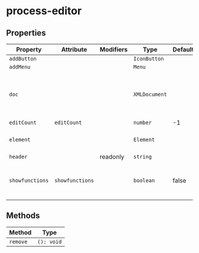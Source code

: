 # process-editor

## Properties

| Property        | Attribute       | Modifiers | Type          | Default | Description                                      |
|-----------------|-----------------|-----------|---------------|---------|--------------------------------------------------|
| `addButton`     |                 |           | `IconButton`  |         |                                                  |
| `addMenu`       |                 |           | `Menu`        |         |                                                  |
| `doc`           |                 |           | `XMLDocument` |         | The document being edited as provided to editor by [[`Zeroline`]]. |
| `editCount`     | `editCount`     |           | `number`      | -1      |                                                  |
| `element`       |                 |           | `Element`     |         | SCL element Process                              |
| `header`        |                 | readonly  | `string`      |         |                                                  |
| `showfunctions` | `showfunctions` |           | `boolean`     | false   | Whether `Function` and `LNode` are rendered      |

## Methods

| Method   | Type       |
|----------|------------|
| `remove` | `(): void` |
